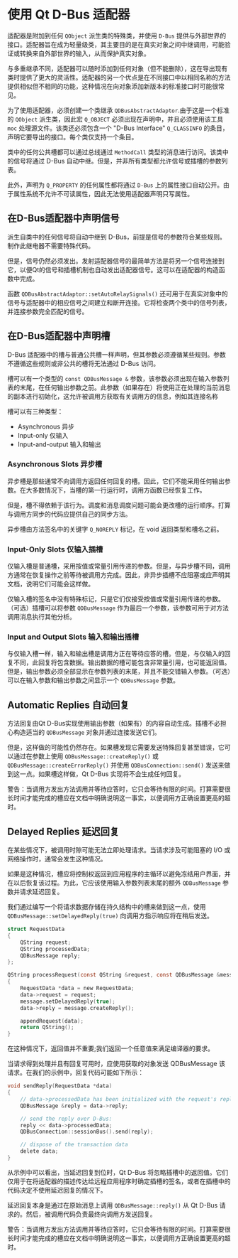 # 使用 Qt D-Bus 适配器

适配器是附加到任何 `QObject` 派生类的特殊类，并使用 `D-Bus` 提供与外部世界的接口。适配器旨在成为轻量级类，其主要目的是在真实对象之间中继调用，可能验证或转换来自外部世界的输入，从而保护真实对象。

与多重继承不同，适配器可以随时添加到任何对象（但不能删除），这在导出现有类时提供了更大的灵活性。适配器的另一个优点是在不同接口中以相同名称的方法提供相似但不相同的功能，这种情况在向对象添加新版本的标准接口时可能很常见。

为了使用适配器，必须创建一个类继承 `QDBusAbstractAdaptor`.由于这是一个标准的 `QObject` 派生类，因此宏 `Q_OBJECT` 必须出现在声明中，并且必须使用该工具 `moc` 处理源文件。该类还必须包含一个 "D-Bus Interface" `Q_CLASSINFO` 的条目，声明它要导出的接口。每个类仅支持一个条目。

类中的任何公共槽都可以通过总线通过 `MethodCall` 类型的消息进行访问。该类中的信号将通过 D-Bus 自动中继。但是，并非所有类型都允许信号或插槽的参数列表。

此外，声明为 `Q_PROPERTY` 的任何属性都将通过 `D-Bus` 上的属性接口自动公开。由于属性系统不允许不可读属性，因此无法使用适配器声明只写属性。


## 在D-Bus适配器中声明信号

派生自类中的任何信号将自动中继到 D-Bus，前提是信号的参数符合某些规则。制作此继电器不需要特殊代码。

但是，信号仍然必须发出。发射适配器信号的最简单方法是将另一个信号连接到它，以便Qt的信号和插槽机制也自动发出适配器信号。这可以在适配器的构造函数中完成。

函数 `QDBusAbstractAdaptor::setAutoRelaySignals()` 还可用于在真实对象中的信号与适配器中的相应信号之间建立和断开连接。它将检查两个类中的信号列表，并连接参数完全匹配的信号。

## 在D-Bus适配器中声明槽

D-Bus 适配器中的槽与普通公共槽一样声明，但其参数必须遵循某些规则。参数不遵循这些规则或非公共的槽将无法通过 D-Bus 访问。

槽可以有一个类型的 `const QDBusMessage &` 参数，该参数必须出现在输入参数列表的末尾，在任何输出参数之前。此参数（如果存在）将使用正在处理的当前消息的副本进行初始化，这允许被调用方获取有关调用方的信息，例如其连接名称

槽可以有三种类型：

- Asynchronous 异步
- Input-only 仅输入
- Input-and-output 输入和输出


### Asynchronous Slots 异步槽

异步槽是那些通常不向调用方返回任何回复的槽。因此，它们不能采用任何输出参数。在大多数情况下，当槽的第一行运行时，调用方函数已经恢复工作。

但是，槽不得依赖于该行为。调度和消息调度问题可能会更改槽的运行顺序。打算与调用方同步的代码应提供自己的同步方法。

异步槽由方法签名中的关键字 `Q_NOREPLY` 标记，在 void 返回类型和槽名之前。


### Input-Only Slots 仅输入插槽

仅输入槽是普通槽，采用按值或常量引用传递的参数。但是，与异步槽不同，调用方通常在恢复操作之前等待被调用方完成。因此，非异步插槽不应阻塞或应声明其文档，说明它们可能会这样做。

仅输入槽的签名中没有特殊标记，只是它们仅接受按值或常量引用传递的参数。（可选）插槽可以将参数 `QDBusMessage` 作为最后一个参数，该参数可用于对方法调用消息执行其他分析。

### Input and Output Slots 输入和输出插槽

与仅输入槽一样，输入和输出槽是调用方正在等待应答的槽。但是，与仅输入的回复不同，此回复将包含数据。输出数据的槽可能包含非常量引用，也可能返回值。但是，输出参数必须全部显示在参数列表的末尾，并且不能交错输入参数。（可选）可以在输入参数和输出参数之间显示一个 `QDBusMessage` 参数。

## Automatic Replies 自动回复

方法回复由Qt D-Bus实现使用输出参数（如果有）的内容自动生成。插槽不必担心构造适当的 `QDBusMessage` 对象并通过连接发送它们。

但是，这样做的可能性仍然存在。如果槽发现它需要发送特殊回复甚至错误，它可以通过在参数上使用 `QDBusMessage::createReply()` 或 `QDBusMessage::createErrorReply()` 并使用 `QDBusConnection::send()` 发送来做到这一点。如果槽这样做，Qt D-Bus 实现将不会生成任何回复。

警告：当调用方发出方法调用并等待应答时，它只会等待有限的时间。打算需要很长时间才能完成的槽应在文档中明确说明这一事实，以便调用方正确设置更高的超时。

## Delayed Replies 延迟回复

在某些情况下，被调用时隙可能无法立即处理请求。当请求涉及可能阻塞的 I/O 或网络操作时，通常会发生这种情况。

如果是这种情况，槽应将控制权返回到应用程序的主循环以避免冻结用户界面，并在以后恢复该过程。为此，它应该使用输入参数列表末尾的额外 `QDBusMessage` 参数并请求延迟回复。

我们通过编写一个将请求数据存储在持久结构中的槽来做到这一点，使用 `QDBusMessage::setDelayedReply(true)` 向调用方指示响应将在稍后发送。

``` c
struct RequestData
{
    QString request;
    QString processedData;
    QDBusMessage reply;
};

QString processRequest(const QString &request, const QDBusMessage &message)
{
    RequestData *data = new RequestData;
    data->request = request;
    message.setDelayedReply(true);
    data->reply = message.createReply();

    appendRequest(data);
    return QString();
}
```

在这种情况下，返回值并不重要;我们返回一个任意值来满足编译器的要求。

当请求得到处理并且有回复可用时，应使用获取的对象发送 QDBusMessage 该请求。在我们的示例中，回复代码可能如下所示：

```c
void sendReply(RequestData *data)
{
    // data->processedData has been initialized with the request's reply
    QDBusMessage &reply = data->reply;

    // send the reply over D-Bus:
    reply << data->processedData;
    QDBusConnection::sessionBus().send(reply);

    // dispose of the transaction data
    delete data;
}
```

从示例中可以看出，当延迟回复到位时，Qt D-Bus 将忽略插槽中的返回值。它们仅用于在将适配器的描述传达给远程应用程序时确定插槽的签名，或者在插槽中的代码决定不使用延迟回复的情况下。

延迟回复本身是通过在原始消息上调用 `QDBusMessage::reply()` 从 Qt D-Bus 请求的。然后，被调用代码负责最终向调用方发送回复。

警告：当调用方发出方法调用并等待应答时，它只会等待有限的时间。打算需要很长时间才能完成的槽应在文档中明确说明这一事实，以便调用方正确设置更高的超时。

